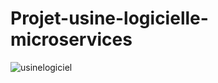 # Projet-usine-logicielle-microservices

![usinelogiciel](https://user-images.githubusercontent.com/32774607/37176841-d62d3c40-231d-11e8-856a-e5c6484407dd.png)
